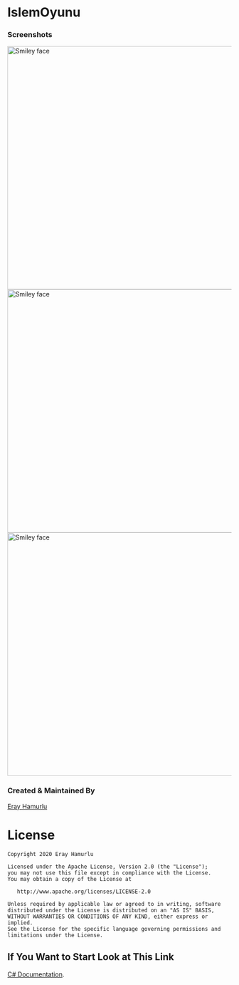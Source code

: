 # IslemOyunu

### Screenshots

<img src="images/1.png" alt="Smiley face" height="546" width="923">
<img src="images/2.png" alt="Smiley face" height="546" width="923">
<img src="images/3.png" alt="Smiley face" height="546" width="923">

### Created & Maintained By

[Eray Hamurlu](https://github.com/erayhamurlu)

# License

    Copyright 2020 Eray Hamurlu

    Licensed under the Apache License, Version 2.0 (the "License");
    you may not use this file except in compliance with the License.
    You may obtain a copy of the License at

       http://www.apache.org/licenses/LICENSE-2.0

    Unless required by applicable law or agreed to in writing, software
    distributed under the License is distributed on an "AS IS" BASIS,
    WITHOUT WARRANTIES OR CONDITIONS OF ANY KIND, either express or implied.
    See the License for the specific language governing permissions and
    limitations under the License.

## If You Want to Start Look at This Link

[C# Documentation](https://docs.microsoft.com/tr-tr/dotnet/csharp/).
